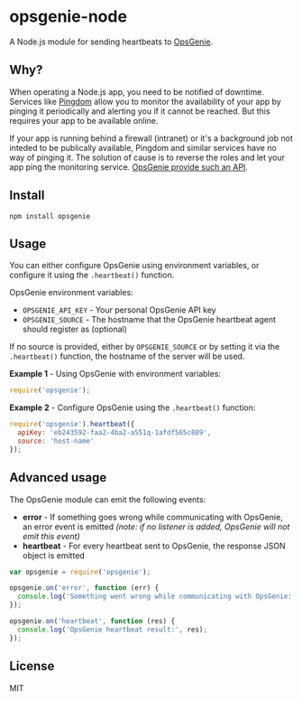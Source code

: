 # opsgenie-node

A Node.js module for sending heartbeats to [OpsGenie](https://www.opsgenie.com/).

## Why?

When operating a Node.js app, you need to be notified of downtime. Services like [Pingdom](http://pingdom.com) allow you to monitor the availability of your app by pinging it periodically and alerting you if it cannot be reached. But this requires your app to be available online.

If your app is running behind a firewall (intranet) or it's a background job not inteded to be publically available, Pingdom and similar services have no way of pinging it. The solution of cause is to reverse the roles and let your app ping the monitoring service. [OpsGenie provide such an API](http://support.opsgenie.com/customer/portal/articles/759603-heartbeat-monitoring).

## Install

```
npm install opsgenie
```

## Usage

You can either configure OpsGenie using environment variables, or configure it using the `.heartbeat()` function.

OpsGenie environment variables:

* `OPSGENIE_API_KEY` - Your personal OpsGenie API key
* `OPSGENIE_SOURCE` - The hostname that the OpsGenie heartbeat agent should register as (optional)

If no source is provided, either by `OPSGENIE_SOURCE` or by setting it via the `.heartbeat()` function, the hostname of the server will be used.

**Example 1** - Using OpsGenie with environment variables:

```javascript
require('opsgenie');
```

**Example 2** - Configure OpsGenie using the `.heartbeat()` function:

```javascript
require('opsgenie').heartbeat({
  apiKey: 'eb243592-faa2-4ba2-a551q-1afdf565c889',
  source: 'host-name'
});
```

## Advanced usage

The OpsGenie module can emit the following events:

* **error** - If something goes wrong while communicating with OpsGenie,
  an error event is emitted *(note: if no listener is added, OpsGenie will not
emit this event)*
* **heartbeat** - For every heartbeat sent to OpsGenie, the response JSON
  object is emitted

```javascript
var opsgenie = require('opsgenie');

opsgenie.on('error', function (err) {
  console.log('Something went wrong while communicating with OpsGenie: ' + err.message);
});

opsgenie.on('heartbeat', function (res) {
  console.log('OpsGenie heartbeat result:', res);
});
```

## License

MIT
